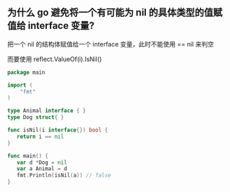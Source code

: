 ## 为什么 go 避免将一个有可能为 nil 的具体类型的值赋值给 interface 变量?

把一个 nil 的结构体赋值给一个 interface 变量，此时不能使用 == nil 来判空

而要使用 reflect.ValueOf(i).IsNil()

```go
package main

import (
	"fmt"
)

type Animal interface { }                                               
type Dog struct{ }  

func isNil(i interface{}) bool {                        
   return i == nil 
}

func main() {
   var d *Dog = nil
   var a Animal = d
   fmt.Println(isNil(a)) // false
}
```